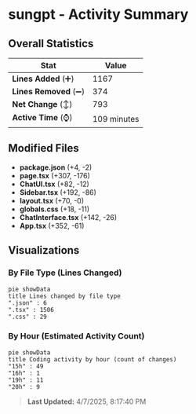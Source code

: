 # sungpt - Activity Summary 

## Overall Statistics

| Stat                   | Value                                                             |
| ---------------------- | ----------------------------------------------------------------- |
| **Lines Added** (➕)   | 1167                                          |
| **Lines Removed** (➖) | 374                                        |
| **Net Change** (↕)    | 793                |
| **Active Time** (⌚)   | 109 minutes |


## Modified Files
- **package.json** (+4, -2)
- **page.tsx** (+307, -176)
- **ChatUI.tsx** (+82, -12)
- **Sidebar.tsx** (+192, -86)
- **layout.tsx** (+70, -0)
- **globals.css** (+18, -11)
- **ChatInterface.tsx** (+142, -26)
- **App.tsx** (+352, -61)

## Visualizations

### By File Type (Lines Changed)

```mermaid
pie showData
title Lines changed by file type
".json" : 6
".tsx" : 1506
".css" : 29
```

### By Hour (Estimated Activity Count)

```mermaid
pie showData
title Coding activity by hour (count of changes)
"15h" : 49
"16h" : 1
"19h" : 11
"20h" : 9
```


> **Last Updated:** 4/7/2025, 8:17:40 PM